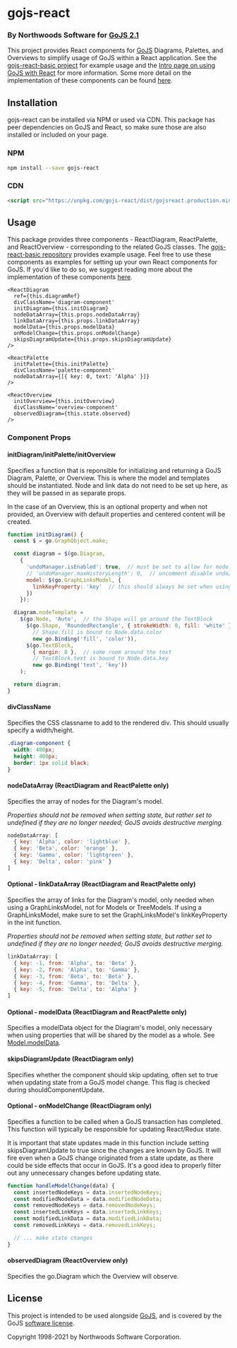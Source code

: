 # gojs-react

### By Northwoods Software for [GoJS 2.1](https://gojs.net)

This project provides React components for [GoJS](https://gojs.net/latest/index.html) Diagrams, Palettes, and Overviews to simplify usage of GoJS within a React application.
See the [gojs-react-basic project](https://github.com/NorthwoodsSoftware/gojs-react-basic) for example usage and the
[Intro page on using GoJS with React](https://gojs.net/latest/intro/react.html) for more information.
Some more detail on the implementation of these components can be found [here](https://github.com/NorthwoodsSoftware/gojs-react/blob/master/IMPLEMENTATION.md).

## Installation

gojs-react can be installed via NPM or used via CDN. This package has peer dependencies on GoJS and React, so make sure those are also installed or included on your page.

### NPM

```bash
npm install --save gojs-react
```

### CDN

```html
<script src="https://unpkg.com/gojs-react/dist/gojsreact.production.min.js"></script>
```

## Usage

This package provides three components - ReactDiagram, ReactPalette, and ReactOverview - corresponding to the related GoJS classes.
The [gojs-react-basic repository](https://github.com/NorthwoodsSoftware/gojs-react-basic) provides example usage.
Feel free to use these components as examples for setting up your own React components for GoJS.
If you'd like to do so, we suggest reading more about the implementation of these components [here](https://github.com/NorthwoodsSoftware/gojs-react/blob/master/IMPLEMENTATION.md).

```tsx
<ReactDiagram
  ref={this.diagramRef}
  divClassName='diagram-component'
  initDiagram={this.initDiagram}
  nodeDataArray={this.props.nodeDataArray}
  linkDataArray={this.props.linkDataArray}
  modelData={this.props.modelData}
  onModelChange={this.props.onModelChange}
  skipsDiagramUpdate={this.props.skipsDiagramUpdate}
/>

<ReactPalette
  initPalette={this.initPalette}
  divClassName='palette-component'
  nodeDataArray={[{ key: 0, text: 'Alpha' }]}
/>

<ReactOverview
  initOverview={this.initOverview}
  divClassName='overview-component'
  observedDiagram={this.state.observed}
/>
```

### Component Props

#### initDiagram/initPalette/initOverview
Specifies a function that is reponsible for initializing and returning
a GoJS Diagram, Palette, or Overview. This is where the model and templates
should be instantiated. Node and link data do not need to be set up here,
as they will be passed in as separate props.

In the case of an Overview, this is an optional property and when not provided,
an Overview with default properties and centered content will be created.

```js
function initDiagram() {
  const $ = go.GraphObject.make;

  const diagram = $(go.Diagram,
    {
      'undoManager.isEnabled': true,  // must be set to allow for model change listening
      // 'undoManager.maxHistoryLength': 0,  // uncomment disable undo/redo functionality
      model: $(go.GraphLinksModel, {
        linkKeyProperty: 'key'  // this should always be set when using a GraphLinksModel
      })
    });

  diagram.nodeTemplate =
    $(go.Node, 'Auto',  // the Shape will go around the TextBlock
      $(go.Shape, 'RoundedRectangle', { strokeWidth: 0, fill: 'white' },
        // Shape.fill is bound to Node.data.color
        new go.Binding('fill', 'color')),
      $(go.TextBlock,
        { margin: 8 },  // some room around the text
        // TextBlock.text is bound to Node.data.key
        new go.Binding('text', 'key'))
    );

  return diagram;
}
```

#### divClassName
Specifies the CSS classname to add to the rendered div.
This should usually specify a width/height.

```css
.diagram-component {
  width: 400px;
  height: 400px;
  border: 1px solid black;
}
```

#### nodeDataArray (ReactDiagram and ReactPalette only)
Specifies the array of nodes for the Diagram's model.

_Properties should not be removed when setting state, but rather set to undefined if they are no longer needed; GoJS avoids destructive merging._

```js
nodeDataArray: [
  { key: 'Alpha', color: 'lightblue' },
  { key: 'Beta', color: 'orange' },
  { key: 'Gamma', color: 'lightgreen' },
  { key: 'Delta', color: 'pink' }
]
```

#### Optional - linkDataArray (ReactDiagram and ReactPalette only)
Specifies the array of links for the Diagram's model, only needed when using a GraphLinksModel,
not for Models or TreeModels. If using a GraphLinksModel, make sure to set the GraphLinksModel's
linkKeyProperty in the init function.

_Properties should not be removed when setting state, but rather set to undefined if they are no longer needed; GoJS avoids destructive merging._

```js
linkDataArray: [
  { key: -1, from: 'Alpha', to: 'Beta' },
  { key: -2, from: 'Alpha', to: 'Gamma' },
  { key: -3, from: 'Beta', to: 'Beta' },
  { key: -4, from: 'Gamma', to: 'Delta' },
  { key: -5, from: 'Delta', to: 'Alpha' }
]
```

#### Optional - modelData (ReactDiagram and ReactPalette only)
Specifies a modelData object for the Diagram's model, only necessary when using properties
that will be shared by the model as a whole.
See [Model.modelData](https://gojs.net/latest/api/symbols/Model.html#modelData).

#### skipsDiagramUpdate (ReactDiagram only)
Specifies whether the component should skip updating, often set to true when updating state from a GoJS model change.
This flag is checked during shouldComponentUpdate.

#### Optional - onModelChange (ReactDiagram only)
Specifies a function to be called when a GoJS transaction has completed.
This function will typically be responsible for updating React/Redux state.

It is important that state updates made in this function include setting skipsDiagramUpdate to true since
the changes are known by GoJS. It will fire even when a GoJS change originated from a state update, as there
could be side effects that occur in GoJS. It's a good idea to properly filter out any unnecessary changes
before updating state.

```js
function handleModelChange(data) {
  const insertedNodeKeys = data.insertedNodeKeys;
  const modifiedNodeData = data.modifiedNodeData;
  const removedNodeKeys = data.removedNodeKeys;
  const insertedLinkKeys = data.insertedLinkKeys;
  const modifiedLinkData = data.modifiedLinkData;
  const removedLinkKeys = data.removedLinkKeys;

  // ... make state changes
}
```

#### observedDiagram (ReactOverview only)
Specifies the go.Diagram which the Overview will observe.

## License

This project is intended to be used alongside [GoJS](https://gojs.net/latest/index.html),
and is covered by the GoJS <a href="https://gojs.net/latest/license.html">software license</a>.

Copyright 1998-2021 by Northwoods Software Corporation.
